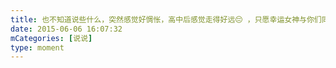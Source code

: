 ```yaml
---
title: 也不知道说些什么，突然感觉好惆怅，高中后感觉走得好远😔 ，只愿幸运女神与你们同在(*'▽'*)♪，高考加油！考完出来玩啊♪～@周文波 @谭丹青
date: 2015-06-06 16:07:32
mCategories: [说说]
type: moment
---
```


<div id="pics-20150606160732"></div>

<script src="/lib/moment/pics.js"></script>
<script>
var data = [
    {"link": "2015-06-06_000000.webp", "type": "shuoshuo"},
    {"link": "2015-06-06_000001.webp", "type": "shuoshuo"},
    {"link": "2015-06-06_000002.webp", "type": "shuoshuo"}
];
picsRender(data, "pics-20150606160732");
</script>
